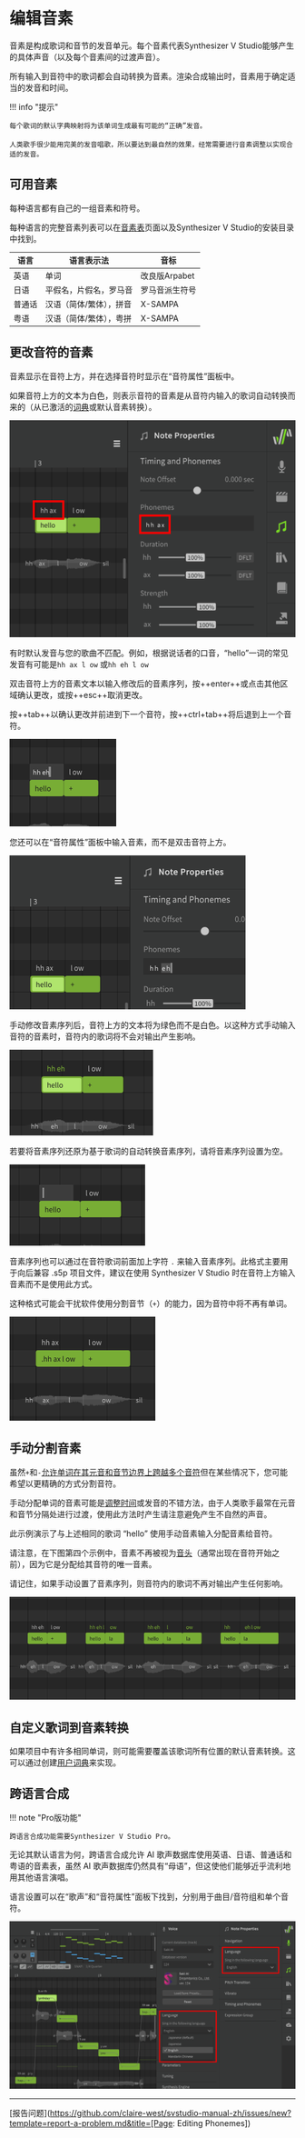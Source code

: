 # 编辑音素

音素是构成歌词和音节的发音单元。每个音素代表Synthesizer V Studio能够产生的具体声音（以及每个音素间的过渡声音）。

所有输入到音符中的歌词都会自动转换为音素。渲染合成输出时，音素用于确定适当的发音和时间。

!!! info "提示"

    每个歌词的默认字典映射将为该单词生成最有可能的“正确”发音。

    人类歌手很少能用完美的发音唱歌，所以要达到最自然的效果，经常需要进行音素调整以实现合适的发音。

## 可用音素

每种语言都有自己的一组音素和符号。

每种语言的完整音素列表可以在[音素表](../phonemes.md)页面以及Synthesizer V Studio的安装目录中找到。

|语言|语言表示法|音标|
|---|---|---|
|英语|单词|改良版Arpabet|
|日语|平假名，片假名，罗马音|罗马音派生符号|
|普通话|汉语（简体/繁体），拼音|X-SAMPA|
|粤语|汉语（简体/繁体），粤拼|X-SAMPA|

## 更改音符的音素

音素显示在音符上方，并在选择音符时显示在“音符属性”面板中。

如果音符上方的文本为白色，则表示音符的音素是从音符内输入的歌词自动转换而来的（从已激活的[词典](../advanced/user-dictionaries.md)或默认音素转换）。

![音符音素](../img/note-properties/phonemes-b.png)

有时默认发音与您的歌曲不匹配。例如，根据说话者的口音，“hello”一词的常见发音有可能是`hh ax l ow` 或`hh eh l ow`

双击音符上方的音素文本以输入修改后的音素序列，按++enter++或点击其他区域确认更改，或按++esc++取消更改。

按++tab++以确认更改并前进到下一个音符，按++ctrl+tab++将后退到上一个音符。

![编辑音素](../img/note-properties/phoneme-editing-b.png)

您还可以在“音符属性”面板中输入音素，而不是双击音符上方。

![编辑音素](../img/note-properties/phoneme-editing-2-b.png)

手动修改音素序列后，音符上方的文本将为绿色而不是白色。以这种方式手动输入音符的音素时，音符内的歌词将不会对输出产生影响。

![已编辑音素](../img/note-properties/phoneme-edited-b.png)

若要将音素序列还原为基于歌词的自动转换音素序列，请将音素序列设置为空。

![重置音素](../img/note-properties/phoneme-reset-b.png)

音素序列也可以通过在音符歌词前面加上字符 `.` 来输入音素序列。此格式主要用于向后兼容 .s5p 项目文件，建议在使用 Synthesizer V Studio 时在音符上方输入音素而不是使用此方式。

这种格式可能会干扰软件使用分割音节（`+`）的能力，因为音符中将不再有单词。

![歌词中音素](../img/note-properties/phonemes-in-note-b.png)

## 手动分割音素

虽然`+`和`-`[允许单词在其元音和音节边界上跨越多个音符](../quickstart/entering-lyrics.md)但在某些情况下，您可能希望以更精确的方式分割音符。

手动分配单词的音素可能是[调整时间](note-and-phoneme-timing.md#more-precise-timing-adjustments)或发音的不错方法，由于人类歌手最常在元音和音节分隔处进行过渡，使用此方法时产生请注意避免产生不自然的声音。

此示例演示了与上述相同的歌词 “hello” 使用手动音素输入分配音素给音符。

请注意，在下图第四个示例中，音素不再被视为[音头](note-and-phoneme-timing.md#note-offset)（通常出现在音符开始之前），因为它是分配给其音符的唯一音素。

请记住，如果手动设置了音素序列，则音符内的歌词不再对输出产生任何影响。

![音素序列](../img/note-properties/phoneme-allocation.png)

## 自定义歌词到音素转换

如果项目中有许多相同单词，则可能需要覆盖该歌词所有位置的默认音素转换。这可以通过创建[用户词典](../advanced/user-dictionaries.md)来实现。

## 跨语言合成

!!! note "Pro版功能"

    跨语言合成功能需要Synthesizer V Studio Pro。

无论其默认语言为何，跨语言合成允许 AI 歌声数据库使用英语、日语、普通话和粤语的音素表，虽然 AI 歌声数据库仍然具有“母语”，但这使他们能够近乎流利地用其他语言演唱。

语言设置可以在“歌声”和“音符属性”面板下找到，分别用于曲目/音符组和单个音符。

![跨语言合成功能](../img/ai-functions/cross-lingual.png)

---

[报告问题](https://github.com/claire-west/svstudio-manual-zh/issues/new?template=report-a-problem.md&title=[Page: Editing Phonemes])